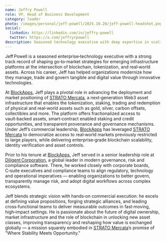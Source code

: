 ```yaml
---
name: Jeffry Powell
role: VP, Head of Business Development
category: leader
photo: /images/personal/jeff-powell/2025.10.20/jeff-powell-headshot.png
social:
  linkedin: https://linkedin.com/in/jeffry-powell
  twitter: https://x.com/jeffryrpowell
description: Seasoned technology executive with deep expertise in scaling go-to-market strategies for cutting-edge platforms at the intersection of blockchain, data integrity, and governance.
---
```


Jeff Powell is a seasoned enterprise‐technology executive with a strong track record of shaping go‑to‑market strategies for emerging infrastructure platforms at the intersection of blockchain, tokenization, and real‑world assets. Across his career, Jeff has helped organizations modernize how they manage, trade and govern tangible and digital value through innovative technologies.

At [BlockApps](https://blockapps.net), Jeff plays a pivotal role in advancing the deployment and market positioning of [STRATO Mercata](https://stratomercata.com), a next‑generation Web3 asset infrastructure that enables the tokenization, staking, trading and redemption of physical and real‑world assets such as gold, silver, carbon offsets, collectibles and more. The platform offers fractionalized access to vault‑backed assets, smart‑contract enabled staking and credit opportunities, and transparent provenance and governance mechanisms. Under Jeff’s commercial leadership, [BlockApps](https://blockapps.net) has leveraged [STRATO Mercata](https://stratomercata.com) to democratize access to real‑world markets previously restricted to large players, while delivering enterprise‑grade blockchain scalability, identity verification and asset controls.

Prior to his tenure at [BlockApps](https://blockapps.net), Jeff served in a senior leadership role at [Diligent Corporation](https://www.diligent.com), a global leader in modern governance, risk and compliance software. There, he worked closely with corporate boards, C‑suite executives and compliance teams to align regulatory, technology and operational imperatives — enabling organizations to better govern, transparently manage risk, and adopt digital workflows across complex ecosystems.

Jeff blends strategic vision with hands‑on commercial execution: he excels at defining value propositions, forging strategic alliances, and leading cross‑functional teams to deliver measurable outcomes in fast‑moving, high‑impact settings. He is passionate about the future of digital ownership, market infrastructure and the role of blockchain in unlocking new asset classes, improving transparency and reshaping how value is exchanged globally — a mission squarely embodied in [STRATO Mercata](https://stratomercata.com)’s promise of "Where Stability Meets Opportunity."